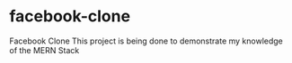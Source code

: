 # facebook-clone
Facebook Clone
This project is being done to demonstrate my knowledge of the MERN Stack
